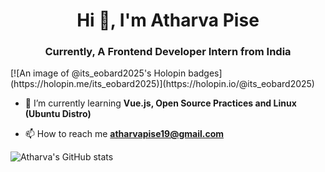 <h1 align="center">Hi 👋, I'm Atharva Pise</h1>
<h3 align="center">Currently, A Frontend Developer Intern from India</h3>
[![An image of @its_eobard2025's Holopin badges](https://holopin.me/its_eobard2025)](https://holopin.io/@its_eobard2025)

- 🌱 I’m currently learning **Vue.js, Open Source Practices and Linux (Ubuntu Distro)**

- 📫 How to reach me **atharvapise19@gmail.com**

![Atharva's GitHub stats](https://github-readme-stats.vercel.app/api?username=piseatharva&theme=chartreuse-dark&show_icons=true)
